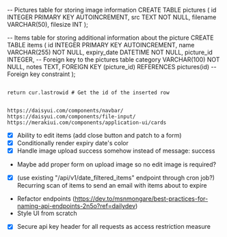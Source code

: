 -- Pictures table for storing image information
CREATE TABLE pictures (
id INTEGER PRIMARY KEY AUTOINCREMENT,
src TEXT NOT NULL,
filename VARCHAR(50),
filesize INT
);

-- Items table for storing additional information about the picture
CREATE TABLE items (
id INTEGER PRIMARY KEY AUTOINCREMENT,
name VARCHAR(255) NOT NULL,
expiry_date DATETIME NOT NULL,
picture_id INTEGER, -- Foreign key to the pictures table
category VARCHAR(100) NOT NULL,
notes TEXT,
FOREIGN KEY (picture_id) REFERENCES pictures(id) -- Foreign key constraint
);

```

return cur.lastrowid # Get the id of the inserted row


https://daisyui.com/components/navbar/
https://daisyui.com/components/file-input/
https://merakiui.com/components/application-ui/cards
```

-   [x] Ability to edit items (add close button and patch to a form)
-   [x] Conditionally render expiry date's color
-   [x] Handle image upload success somehow instead of message: success
-   Maybe add proper form on upload image so no edit image is required?
-   [x] (use existing "/api/v1/date_filtered_items" endpoint through cron job?) Recurring scan of items to send an email with items about to expire
-   Refactor endpoints (https://dev.to/msnmongare/best-practices-for-naming-api-endpoints-2n5o?ref=dailydev)
-   Style UI from scratch
-   [x] Secure api key header for all requests as access restriction measure
